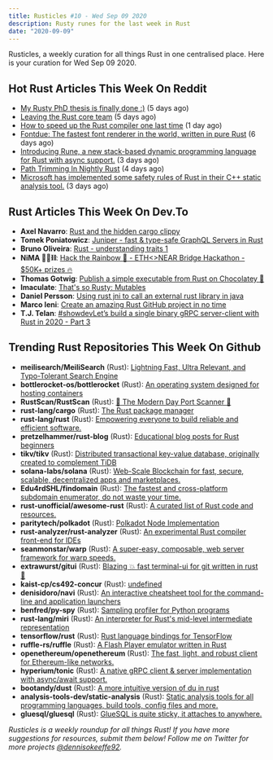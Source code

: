 ```yaml
---
title: Rusticles #10 - Wed Sep 09 2020
description: Rusty runes for the last week in Rust
date: "2020-09-09"
---
```


Rusticles, a weekly curation for all things Rust in one centralised place. Here is your curation for Wed Sep 09 2020.

## Hot Rust Articles This Week On Reddit

- [My Rusty PhD thesis is finally done :)](https://www.reddit.com/r/rust/comments/ilwkrl/my_rusty_phd_thesis_is_finally_done/) (5 days ago)
- [Leaving the Rust core team](https://www.reddit.com/r/rust/comments/im98yg/leaving_the_rust_core_team/) (5 days ago)
- [How to speed up the Rust compiler one last time](https://www.reddit.com/r/rust/comments/ioh9yi/how_to_speed_up_the_rust_compiler_one_last_time/) (1 day ago)
- [Fontdue: The fastest font renderer in the world, written in pure Rust](https://www.reddit.com/r/rust/comments/ilnd41/fontdue_the_fastest_font_renderer_in_the_world/) (6 days ago)
- [Introducing Rune, a new stack-based dynamic programming language for Rust with async support.](https://www.reddit.com/r/rust/comments/in67d3/introducing_rune_a_new_stackbased_dynamic/) (3 days ago)
- [Path Trimming In Nightly Rust](https://www.reddit.com/r/rust/comments/imhd1s/path_trimming_in_nightly_rust/) (4 days ago)
- [Microsoft has implemented some safety rules of Rust in their C++ static analysis tool.](https://www.reddit.com/r/rust/comments/imy9lg/microsoft_has_implemented_some_safety_rules_of/) (3 days ago)

## Rust Articles This Week On Dev.To

- **Axel Navarro**: [Rust and the hidden cargo clippy](https://dev.to/cloudx/rust-and-the-hidden-cargo-clippy-2a2e)
- **Tomek Poniatowicz**: [Juniper - fast & type-safe GraphQL Servers in Rust](https://dev.to/graphqleditor/juniper-fast-type-safe-graphql-servers-in-rust-3jfc)
- **Bruno Oliveira**: [Rust - understanding traits 1](https://dev.to/brunooliveira/rust-understanding-traits-1-45md)
- **NiMA 🤖🧠⛓️**: [Hack the Rainbow 🌈 - ETH<>NEAR Bridge Hackathon - $50K+ prizes 🔥](https://dev.to/insidenima/hack-the-rainbow-eth-near-bridge-hackathon-50k-prizes-ia5)
- **Thomas Gotwig**: [Publish a simple executable from Rust on Chocolatey 🍫](https://dev.to/tgotwig/publish-a-simple-executable-from-rust-on-chocolatey-2pbl)
- **Imaculate**: [That's so Rusty: Mutables](https://dev.to/imaculate3/that-s-so-rusty-mutables-5b40)
- **Daniel Persson**: [Using rust jni to call an external rust library in java](https://dev.to/kalaspuffar/using-rust-jni-to-call-an-external-rust-library-in-java-2od7)
- **Marco Ieni**: [Create an amazing Rust GitHub project in no time](https://dev.to/marcoieni/create-an-amazing-rust-github-project-in-no-time-4d4b)
- **T.J. Telan**: [#showdevLet’s build a single binary gRPC server-client with Rust in 2020 - Part 3](https://dev.to/tjtelan/let-s-build-a-single-binary-grpc-server-client-with-rust-in-2020-part-3-3fo8)

## Trending Rust Repositories This Week On Github

- **meilisearch/MeiliSearch** (Rust): [Lightning Fast, Ultra Relevant, and Typo-Tolerant Search Engine](https://github.com/meilisearch/MeiliSearch)
- **bottlerocket-os/bottlerocket** (Rust): [An operating system designed for hosting containers](https://github.com/bottlerocket-os/bottlerocket)
- **RustScan/RustScan** (Rust): [🤖 The Modern Day Port Scanner 🤖](https://github.com/RustScan/RustScan)
- **rust-lang/cargo** (Rust): [The Rust package manager](https://github.com/rust-lang/cargo)
- **rust-lang/rust** (Rust): [Empowering everyone to build reliable and efficient software.](https://github.com/rust-lang/rust)
- **pretzelhammer/rust-blog** (Rust): [Educational blog posts for Rust beginners](https://github.com/pretzelhammer/rust-blog)
- **tikv/tikv** (Rust): [Distributed transactional key-value database, originally created to complement TiDB](https://github.com/tikv/tikv)
- **solana-labs/solana** (Rust): [Web-Scale Blockchain for fast, secure, scalable, decentralized apps and marketplaces.](https://github.com/solana-labs/solana)
- **Edu4rdSHL/findomain** (Rust): [The fastest and cross-platform subdomain enumerator, do not waste your time.](https://github.com/Edu4rdSHL/findomain)
- **rust-unofficial/awesome-rust** (Rust): [A curated list of Rust code and resources.](https://github.com/rust-unofficial/awesome-rust)
- **paritytech/polkadot** (Rust): [Polkadot Node Implementation](https://github.com/paritytech/polkadot)
- **rust-analyzer/rust-analyzer** (Rust): [An experimental Rust compiler front-end for IDEs](https://github.com/rust-analyzer/rust-analyzer)
- **seanmonstar/warp** (Rust): [A super-easy, composable, web server framework for warp speeds.](https://github.com/seanmonstar/warp)
- **extrawurst/gitui** (Rust): [Blazing 💥 fast terminal-ui for git written in rust 🦀](https://github.com/extrawurst/gitui)
- **kaist-cp/cs492-concur** (Rust): [undefined](https://github.com/kaist-cp/cs492-concur)
- **denisidoro/navi** (Rust): [An interactive cheatsheet tool for the command-line and application launchers](https://github.com/denisidoro/navi)
- **benfred/py-spy** (Rust): [Sampling profiler for Python programs](https://github.com/benfred/py-spy)
- **rust-lang/miri** (Rust): [An interpreter for Rust's mid-level intermediate representation](https://github.com/rust-lang/miri)
- **tensorflow/rust** (Rust): [Rust language bindings for TensorFlow](https://github.com/tensorflow/rust)
- **ruffle-rs/ruffle** (Rust): [A Flash Player emulator written in Rust](https://github.com/ruffle-rs/ruffle)
- **openethereum/openethereum** (Rust): [The fast, light, and robust client for Ethereum-like networks.](https://github.com/openethereum/openethereum)
- **hyperium/tonic** (Rust): [A native gRPC client & server implementation with async/await support.](https://github.com/hyperium/tonic)
- **bootandy/dust** (Rust): [A more intuitive version of du in rust](https://github.com/bootandy/dust)
- **analysis-tools-dev/static-analysis** (Rust): [Static analysis tools for all programming languages, build tools, config files and more.](https://github.com/analysis-tools-dev/static-analysis)
- **gluesql/gluesql** (Rust): [GlueSQL is quite sticky, it attaches to anywhere.](https://github.com/gluesql/gluesql)

_Rusticles is a weekly roundup for all things Rust! If you have more suggestions for resources, submit them below! Follow me on Twitter for more projects [@dennisokeeffe92](https://twitter.com/dennisokeeffe92)._
